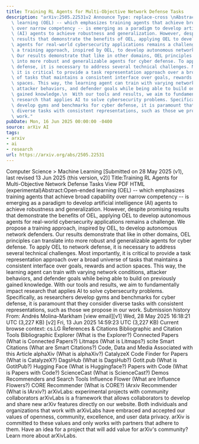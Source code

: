 ```yaml
---
title: Training RL Agents for Multi-Objective Network Defense Tasks
description: "arXiv:2505.22531v2 Announce Type: replace-cross \nAbstract: Open-ended\
  \ learning (OEL) -- which emphasizes training agents that achieve broad capability\
  \ over narrow competency -- is emerging as a paradigm to develop artificial intelligence\
  \ (AI) agents to achieve robustness and generalization. However, despite promising\
  \ results that demonstrate the benefits of OEL, applying OEL to develop autonomous\
  \ agents for real-world cybersecurity applications remains a challenge.\n  We propose\
  \ a training approach, inspired by OEL, to develop autonomous network defenders.\
  \ Our results demonstrate that like in other domains, OEL principles can translate\
  \ into more robust and generalizable agents for cyber defense. To apply OEL to network\
  \ defense, it is necessary to address several technical challenges. Most importantly,\
  \ it is critical to provide a task representation approach over a broad universe\
  \ of tasks that maintains a consistent interface over goals, rewards and action\
  \ spaces. This way, the learning agent can train with varying network conditions,\
  \ attacker behaviors, and defender goals while being able to build on previously\
  \ gained knowledge.\n  With our tools and results, we aim to fundamentally impact\
  \ research that applies AI to solve cybersecurity problems. Specifically, as researchers\
  \ develop gyms and benchmarks for cyber defense, it is paramount that they consider\
  \ diverse tasks with consistent representations, such as those we propose in our\
  \ work."
pubDate: Mon, 16 Jun 2025 00:00:00 -0400
source: arXiv AI
tags:
- arxiv
- ai
- research
url: https://arxiv.org/abs/2505.22531
---
```


Computer Science > Machine Learning
[Submitted on 28 May 2025 (v1), last revised 13 Jun 2025 (this version, v2)]
Title:Training RL Agents for Multi-Objective Network Defense Tasks
View PDF HTML (experimental)Abstract:Open-ended learning (OEL) -- which emphasizes training agents that achieve broad capability over narrow competency -- is emerging as a paradigm to develop artificial intelligence (AI) agents to achieve robustness and generalization. However, despite promising results that demonstrate the benefits of OEL, applying OEL to develop autonomous agents for real-world cybersecurity applications remains a challenge.
We propose a training approach, inspired by OEL, to develop autonomous network defenders. Our results demonstrate that like in other domains, OEL principles can translate into more robust and generalizable agents for cyber defense. To apply OEL to network defense, it is necessary to address several technical challenges. Most importantly, it is critical to provide a task representation approach over a broad universe of tasks that maintains a consistent interface over goals, rewards and action spaces. This way, the learning agent can train with varying network conditions, attacker behaviors, and defender goals while being able to build on previously gained knowledge.
With our tools and results, we aim to fundamentally impact research that applies AI to solve cybersecurity problems. Specifically, as researchers develop gyms and benchmarks for cyber defense, it is paramount that they consider diverse tasks with consistent representations, such as those we propose in our work.
Submission history
From: Andrés Molina-Markham [view email][v1] Wed, 28 May 2025 16:18:21 UTC (3,227 KB)
[v2] Fri, 13 Jun 2025 14:59:23 UTC (3,227 KB)
Current browse context:
cs.LG
References & Citations
Bibliographic and Citation Tools
Bibliographic Explorer (What is the Explorer?)
Connected Papers (What is Connected Papers?)
Litmaps (What is Litmaps?)
scite Smart Citations (What are Smart Citations?)
Code, Data and Media Associated with this Article
alphaXiv (What is alphaXiv?)
CatalyzeX Code Finder for Papers (What is CatalyzeX?)
DagsHub (What is DagsHub?)
Gotit.pub (What is GotitPub?)
Hugging Face (What is Huggingface?)
Papers with Code (What is Papers with Code?)
ScienceCast (What is ScienceCast?)
Demos
Recommenders and Search Tools
Influence Flower (What are Influence Flowers?)
CORE Recommender (What is CORE?)
IArxiv Recommender
(What is IArxiv?)
arXivLabs: experimental projects with community collaborators
arXivLabs is a framework that allows collaborators to develop and share new arXiv features directly on our website.
Both individuals and organizations that work with arXivLabs have embraced and accepted our values of openness, community, excellence, and user data privacy. arXiv is committed to these values and only works with partners that adhere to them.
Have an idea for a project that will add value for arXiv's community? Learn more about arXivLabs.